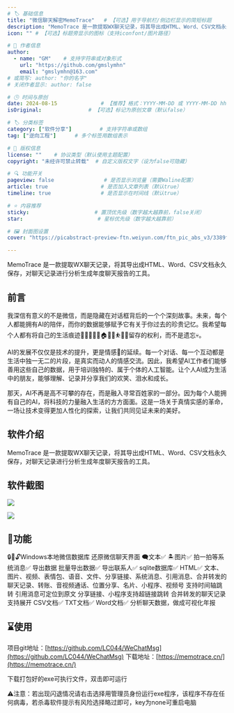 ```yaml
---
# 🏷️ 基础信息
title: "微信聊天解密MemoTrace"   # 【可选】用于导航栏/侧边栏显示的简短标题
description: "MemoTrace 是一款提取WX聊天记录，将其导出成HTML、Word、CSV文档永久保存，对聊天记录进行分析生成年度聊天报告的工具。" # 【SEO优化】用于搜索引擎显示的描述
icon: "" # 【可选】标题旁显示的图标（支持iconfont/图片路径）

# 👤 作者信息
author: 
  - name: "GM"    # 支持字符串或对象形式
    url: "https://github.com/gmslymhn" 
    email: "gmslymhn@163.com"
# 或简写: author: "你的名字" 
# 关闭作者显示: author: false

# 🕒 时间与原创
date: 2024-08-15              # 【推荐】格式：YYYY-MM-DD 或 YYYY-MM-DD hh:mm:ss
isOriginal:               # 【可选】标记为原创文章（默认false）

# 🏷️ 分类标签
category: ["软件分享"]         # 支持字符串或数组
tag: ["逆向工程"]      # 多个标签用数组表示

# 📜 版权信息
license: ""    # 协议类型（默认使用主题配置）
copyright: "未经许可禁止转载"  # 自定义版权文字（设为false可隐藏）

# 🔍 功能开关
pageview: false                # 是否显示浏览量（需要Waline配置）
article: true                 # 是否加入文章列表（默认true）
timeline: true                # 是否显示在时间线（默认true）

# ⭐ 内容推荐
sticky:                     # 置顶优先级（数字越大越靠前，false关闭）
star:                        # 星标优先级（数字越大越靠前）

# 🖼️ 封面图设置
cover: "https://picabstract-preview-ftn.weiyun.com/ftn_pic_abs_v3/3389ff6670d03e45df4d0d67549f30cdb16d259d5e6e74ca1292ae632d0b4e87c13facb4310af50c2331be91d274c8a6?pictype=scale&from=30013&version=3.3.3.3&fname=2024-08-15bSTn1.png&size=1000"  # 文章卡片封面图（建议尺寸：1200×600）

---
```

MemoTrace 是一款提取WX聊天记录，将其导出成HTML、Word、CSV文档永久保存，对聊天记录进行分析生成年度聊天报告的工具。
<!-- more -->
## 前言
我深信有意义的不是微信，而是隐藏在对话框背后的一个个深刻故事。未来，每个人都能拥有AI的陪伴，而你的数据能够赋予它有关于你过去的珍贵记忆。我希望每个人都有将自己的生活痕迹👨‍👩‍👦👚🥗🏠️🚴🧋⛹️🛌🛀留存的权利，而不是遗忘💀。

AI的发展不仅仅是技术的提升，更是情感💞的延续。每一个对话、每一个互动都是生活中独一无二的片段，是真实而动人的情感交流。因此，我希望AI工作者们能够善用这些自己的数据，用于培训独特的、属于个体的人工智能。让个人AI成为生活中的朋友，能够理解、记录并分享我们的欢笑、泪水和成长。

那天，AI不再是高不可攀的存在，而是融入寻常百姓家的一部分。因为每个人能拥有自己的AI，将科技的力量融入生活的方方面面。这是一场关于真情实感的革命，一场让技术变得更加人性化的探索，让我们共同见证未来的美好。
## 软件介绍
MemoTrace 是一款提取WX聊天记录，将其导出成HTML、Word、CSV文档永久保存，对聊天记录进行分析生成年度聊天报告的工具。
## 软件截图

![](https://picabstract-preview-ftn.weiyun.com/ftn_pic_abs_v3/be5b00c18f078b9077b8daa37a685b473fcb387eb55dfe4435a285b04180aa44fdd12da1173b78e4eb7c13d5e3be0378?pictype=scale&from=30013&version=3.3.3.3&fname=2024-08-15czep4.png&size=1000)

![](https://picabstract-preview-ftn.weiyun.com/ftn_pic_abs_v3/9efe660ca6d7b5179859dd5c509d5e14c60d1348eb816288835c9a63cb1d915b7b0d8352ea8a3dc32b2cdb51bebf3fa3?pictype=scale&from=30013&version=3.3.3.3&fname=2024-08-15nVqnS.png&size=1000)
## 🍉功能
   
🔒️🔑🔓️Windows本地微信数据库
还原微信聊天界面
🗨文本✅
🏝图片✅
拍一拍等系统消息✅
导出数据
批量导出数据✅
导出联系人✅
sqlite数据库✅
HTML✅
文本、图片、视频、表情包、语音、文件、分享链接、系统消息、引用消息、合并转发的聊天记录、转账、音视频通话、位置分享、名片、小程序、视频号
支持时间轴跳转
引用消息可定位到原文
分享链接、小程序支持超链接跳转
合并转发的聊天记录支持展开
CSV文档✅
TXT文档✅
Word文档✅
分析聊天数据，做成可视化年报
## ⌛使用
项目git地址：[https://github.com/LC044/WeChatMsg](https://github.com/LC044/WeChatMsg)
下载地址：[https://memotrace.cn/](https://memotrace.cn/)

下载打包好的exe可执行文件，双击即可运行

⚠️注意：若出现闪退情况请右击选择用管理员身份运行exe程序，该程序不存在任何病毒，若杀毒软件提示有风险选择略过即可，key为none可重启电脑